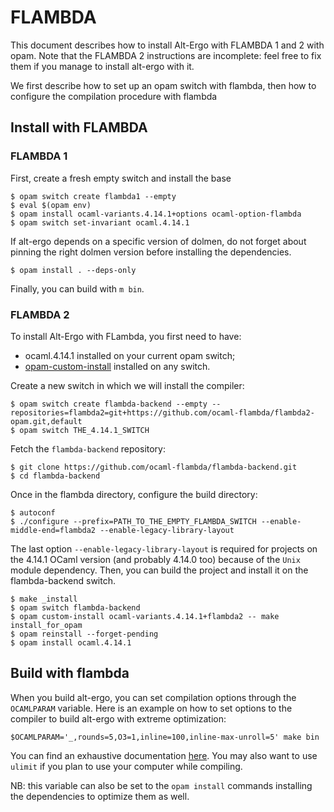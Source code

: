 # FLAMBDA

This document describes how to install Alt-Ergo with FLAMBDA 1 and 2 with opam.
Note that the FLAMBDA 2 instructions are incomplete: feel free to fix them if
you manage to install alt-ergo with it.

We first describe how to set up an opam switch with flambda, then how to
configure the compilation procedure with flambda

## Install with FLAMBDA

### FLAMBDA 1

First, create a fresh empty switch and install the base

```
$ opam switch create flambda1 --empty
$ eval $(opam env)
$ opam install ocaml-variants.4.14.1+options ocaml-option-flambda
$ opam switch set-invariant ocaml.4.14.1
```

If alt-ergo depends on a specific version of dolmen, do not forget about pinning
the right dolmen version before installing the dependencies.

`$ opam install . --deps-only`

Finally, you can build with `m bin`.

### FLAMBDA 2

To install Alt-Ergo with FLambda, you first need to have:
- ocaml.4.14.1 installed on your current opam switch;
- [opam-custom-install](https://gitlab.ocamlpro.com/louis/opam-custom-install) installed on any switch.

Create a new switch in which we will install the compiler:

```
$ opam switch create flambda-backend --empty --repositories=flambda2=git+https://github.com/ocaml-flambda/flambda2-opam.git,default
$ opam switch THE_4.14.1_SWITCH
```

Fetch the `flambda-backend` repository:

```
$ git clone https://github.com/ocaml-flambda/flambda-backend.git
$ cd flambda-backend
```

Once in the flambda directory, configure the build directory:

```
$ autoconf
$ ./configure --prefix=PATH_TO_THE_EMPTY_FLAMBDA_SWITCH --enable-middle-end=flambda2 --enable-legacy-library-layout
```

The last option `--enable-legacy-library-layout` is required for projects on the
4.14.1 OCaml version (and probably 4.14.0 too) because of the `Unix` module
dependency. Then, you can build the project and install it on the
flambda-backend switch.

```
$ make _install
$ opam switch flambda-backend
$ opam custom-install ocaml-variants.4.14.1+flambda2 -- make install_for_opam
$ opam reinstall --forget-pending
$ opam install ocaml.4.14.1
```

## Build with flambda

When you build alt-ergo, you can set compilation options through the
`OCAMLPARAM` variable. Here is an example on how to set options to the
compiler to build alt-ergo with extreme optimization:

```
$OCAMLPARAM='_,rounds=5,O3=1,inline=100,inline-max-unroll=5' make bin
```

You can find an exhaustive documentation
[here](https://v2.ocaml.org/manual/flambda.html).
You may also want to use `ulimit` if you plan to use your computer while
compiling.

NB: this variable can also be set to the `opam install` commands installing the
dependencies to optimize them as well.